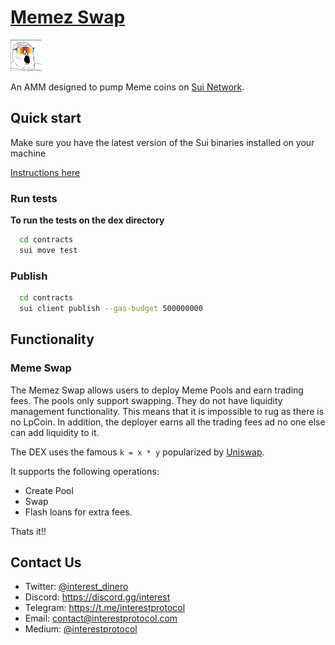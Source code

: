 # [Memez Swap](https://www.memez.gg/)

 <p> <img width="50px"height="50px" src="./logo.png" /></p> 
 
 An AMM designed to pump Meme coins on [Sui Network](https://sui.io/).  
  
## Quick start  
  
Make sure you have the latest version of the Sui binaries installed on your machine

[Instructions here](https://docs.sui.io/devnet/build/install)

### Run tests

**To run the tests on the dex directory**

```bash
  cd contracts
  sui move test
```

### Publish

```bash
  cd contracts
  sui client publish --gas-budget 500000000
```

## Functionality

### Meme Swap

The Memez Swap allows users to deploy Meme Pools and earn trading fees. The pools only support swapping. They do not have liquidity management functionality. This means that it is impossible to rug as there is no LpCoin. In addition, the deployer earns all the trading fees ad no one else can add liquidity to it.

The DEX uses the famous `k = x * y` popularized by [Uniswap](https://uniswap.org/whitepaper.pdf).

It supports the following operations:

- Create Pool
- Swap
- Flash loans for extra fees.

Thats it!!

## Contact Us

- Twitter: [@interest_dinero](https://twitter.com/interest_dinero)
- Discord: https://discord.gg/interest
- Telegram: https://t.me/interestprotocol
- Email: [contact@interestprotocol.com](mailto:contact@interestprotocol.com)
- Medium: [@interestprotocol](https://medium.com/@interestprotocol)
